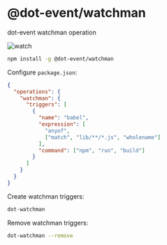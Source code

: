 # @dot-event/watchman

dot-event watchman operation

![watch](https://media1.tenor.com/images/4f1078aa4ee68342d0ef8df48646deaf/tenor.gif?itemid=8465130)

```bash
npm install -g @dot-event/watchman
```

Configure `package.json`:

```json
{
  "operations": {
    "watchman": {
      "triggers": [
        {
          "name": "babel",
          "expression": [
            "anyof",
            ["match", "lib/**/*.js", "wholename"]
          ],
          "command": ["npm", "run", "build"]
        }
      ]
    }
  }
}
```

Create watchman triggers:

```bash
dot-watchman
```

Remove watchman triggers:

```bash
dot-watchman --remove
```
